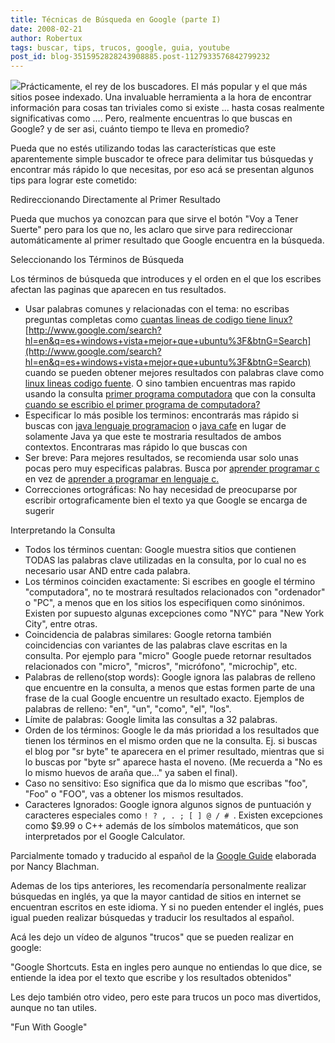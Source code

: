 ```yaml
---
title: Técnicas de Búsqueda en Google (parte I)
date: 2008-02-21
author: Robertux
tags: buscar, tips, trucos, google, guia, youtube
post_id: blog-3515952828243908885.post-1127933576842799232
---
```


[![](http://bp0.blogger.com/_jH77WNrMVRA/R7hxvXl5lXI/AAAAAAAAAg4/114zkBHwWhY/s320/logo.gif)](http://bp0.blogger.com/_jH77WNrMVRA/R7hxvXl5lXI/AAAAAAAAAg4/114zkBHwWhY/s1600-h/logo.gif)Prácticamente, el rey de los buscadores. El más popular y el que más sitios posee indexado. Una invaluable herramienta a la hora de encontrar información para cosas tan triviales como si existe ... hasta cosas realmente significativas como .... Pero, realmente encuentras lo que buscas en Google? y de ser asi, cuánto tiempo te lleva en promedio?

Pueda que no estés utilizando todas las características que este aparentemente simple buscador te ofrece para delimitar tus búsquedas y encontrar más rápido lo que necesitas, por eso acá se presentan algunos tips para lograr este cometido:

Redireccionando Directamente al Primer Resultado

Pueda que muchos ya conozcan para que sirve el botón "Voy a Tener Suerte" pero para los que no, les aclaro que sirve para redireccionar automáticamente al primer resultado que Google encuentra en la búsqueda.

Seleccionando los Términos de Búsqueda

Los términos de búsqueda que introduces y el orden en el que los escribes afectan las paginas que aparecen en tus resultados.

- Usar palabras comunes y relacionadas con el tema: no escribas preguntas completas como [cuantas lineas de codigo tiene linux?](http://www.google.com/search?hl=en&q=cuantas+lineas+de+codigo+tiene+linux%3F&btnG=Search) [http://www.google.com/search?hl=en&q=es+windows+vista+mejor+que+ubuntu%3F&btnG=Search](http://www.google.com/search?hl=en&q=es+windows+vista+mejor+que+ubuntu%3F&btnG=Search) cuando se pueden obtener mejores resultados con palabras clave como [linux lineas codigo fuente](http://www.google.com/search?hl=en&q=linux+lineas+codigo+fuente&btnG=Search). O sino tambien encuentras mas rapido usando la consulta [primer programa computadora](http://www.google.com/search?hl=en&q=primer+programa+computadora&btnG=Search) que con la consulta [cuando se escribio el primer programa de computadora?](http://www.google.com/search?hl=en&q=cuando+se+escribio+el+primer+programa+de+computadora%3F&btnG=Search)
- Especificar lo más posible los terminos: encontrarás mas rápido si buscas con [java lenguaje programacion](http://www.google.com/search?hl=en&q=java+lenguaje+programacion&btnG=Search) o [java cafe](http://www.google.com/search?hl=en&q=java+cafe&btnG=Search) en lugar de solamente Java ya que este te mostraria resultados de ambos contextos. Encontraras mas rápido lo que buscas con
- Ser breve: Para mejores resultados, se recomienda usar solo unas pocas pero muy especificas palabras. Busca por [aprender programar c](http://www.google.com/search?hl=en&q=aprender+programar+c&btnG=Search) en vez de [aprender a programar en lenguaje c.](http://www.google.com/search?hl=en&q=aprender+a+programar+en+lenguaje+c&btnG=Search)
- Correcciones ortográficas: No hay necesidad de preocuparse por escribir ortograficamente bien el texto ya que Google se encarga de sugerir

Interpretando la Consulta

- Todos los términos cuentan: Google muestra sitios que contienen TODAS las palabras clave utilizadas en la consulta, por lo cual no es necesario usar AND entre cada palabra.
- Los términos coinciden exactamente: Si escribes en google el término "computadora", no te mostrará resultados relacionados con "ordenador" o "PC", a menos que en los sitios los especifiquen como sinónimos. Existen por supuesto algunas excepciones como "NYC" para "New York City", entre otras.
- Coincidencia de palabras similares: Google retorna también coincidencias con variantes de las palabras clave escritas en la consulta. Por ejemplo para "micro" Google puede retornar resultados relacionados con "micro", "micros", "micrófono", "microchip", etc.
- Palabras de relleno(stop words): Google ignora las palabras de relleno que encuentre en la consulta, a menos que estas formen parte de una frase de la cual Google encuentre un resultado exacto. Ejemplos de palabras de relleno: "en", "un", "como", "el", "los".
- Límite de palabras: Google limita las consultas a 32 palabras.
- Orden de los términos: Google le da más prioridad a los resultados que tienen los términos en el mismo orden que ne la consulta. Ej. si buscas el blog por "sr byte" te aparecera en el primer resultado, mientras que si lo buscas por "byte sr" aparece hasta el noveno. (Me recuerda a "No es lo mismo huevos de araña que..." ya saben el final).
- Caso no sensitivo: Eso significa que da lo mismo que escribas "foo", "Foo" o "FOO", vas a obtener los mismos resultados.
- Caracteres Ignorados: Google ignora algunos signos de puntuación y caracteres especiales como `! ? , . ; [ ] @ / # `. Existen excepciones como $9.99 o C++ además de los símbolos matemáticos, que son interpretados por el Google Calculator.

Parcialmente tomado y traducido al español de la [Google Guide](http://www.googleguide.com/) elaborada por Nancy Blachman.

Ademas de los tips anteriores, les recomendaría personalmente realizar búsquedas en inglés, ya que la mayor cantidad de sitios en internet se encuentran escritos en este idioma. Y si no pueden entender el inglés, pues igual pueden realizar búsquedas y traducir los resultados al español.

Acá les dejo un vídeo de algunos "trucos" que se pueden realizar en google:

"Google Shortcuts. Esta en ingles pero aunque no entiendas lo que dice, se entiende la idea por el texto que escribe y los resultados obtenidos"

Les dejo también otro video, pero este para trucos un poco mas divertidos, aunque no tan utiles.

"Fun With Google"